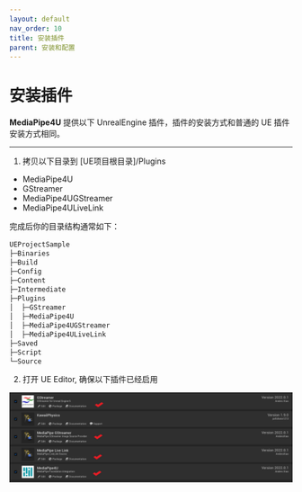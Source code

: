 ```yaml
---
layout: default
nav_order: 10
title: 安装插件
parent: 安装和配置
---
```


# 安装插件

**MediaPipe4U** 提供以下 UnrealEngine 插件，插件的安装方式和普通的 UE 插件安装方式相同。

---
1. 拷贝以下目录到 [UE项目根目录]/Plugins

- MediaPipe4U
- GStreamer
- MediaPipe4UGStreamer
- MediaPipe4ULiveLink

完成后你的目录结构通常如下：

```
UEProjectSample
├─Binaries
├─Build
├─Config
├─Content
├─Intermediate
├─Plugins
│  ├─GStreamer
│  ├─MediaPipe4U
│  ├─MediaPipe4UGStreamer
│  ├─MediaPipe4ULiveLink
├─Saved
├─Script
└─Source
```

2. 打开 UE Editor, 确保以下插件已经启用

[![启用插件](images/plugin_enable.jpg "Shiprock")](images/plugin_enable.jpg)


